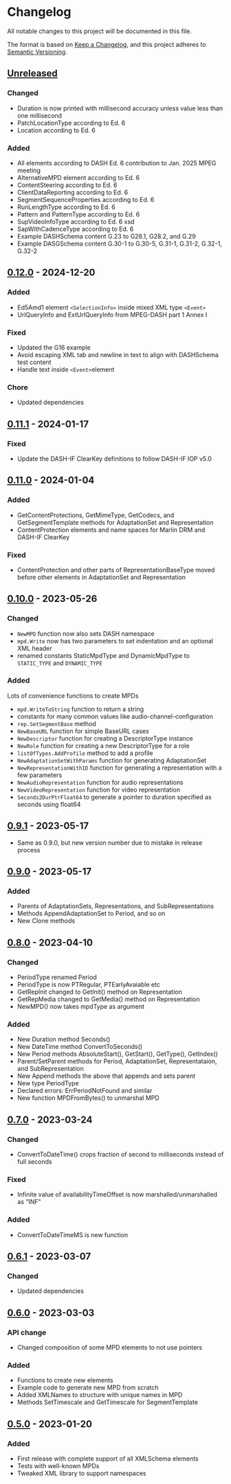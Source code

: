 # Changelog

All notable changes to this project will be documented in this file.

The format is based on [Keep a Changelog](https://keepachangelog.com/en/1.0.0/),
and this project adheres to [Semantic Versioning](https://semver.org/spec/v2.0.0.html).

## [Unreleased]

### Changed

- Duration is now printed with millisecond accuracy unless value less than one millisecond
- PatchLocationType according to Ed. 6
- Location according to Ed. 6

### Added

- All elements according to DASH Ed. 6 contribution to Jan. 2025 MPEG meeting
- AlternativeMPD element according to Ed. 6
- ContentSteering according to Ed. 6
- ClientDataReporting according to Ed. 6
- SegmentSequenceProperties according to Ed. 6
- RunLengthType according to Ed. 6
- Pattern and PatternType according to Ed. 6
- SupVideoInfoType according to Ed. 6 xsd
- SapWithCadenceType according to Ed. 6
- Example DASHSchema content G.23 to G28.1, G28.2, and G.29
- Example DASGSchema content G.30-1 to G.30-5, G.31-1, G.31-2, G.32-1, G.32-2

## [0.12.0] - 2024-12-20

### Added

- Ed5Amd1 element `<SelectionInfo>` inside mixed XML type `<Event>`
- UrlQueryInfo and ExtUrlQueryInfo from MPEG-DASH part 1 Annex I

### Fixed

- Updated the G16 example
- Avoid escaping XML tab and newline in text to align with DASHSchema test content
- Handle text inside `<Event>`element

### Chore

- Updated dependencies

## [0.11.1] - 2024-01-17

### Fixed

- Update the DASH-IF ClearKey definitions to follow DASH-IF IOP v5.0

## [0.11.0] - 2024-01-04

### Added

- GetContentProtections, GetMimeType, GetCodecs, and GetSegmentTemplate methods for AdaptationSet and Representation
- ContentProtection elements and name spaces for Marlin DRM and DASH-IF ClearKey

### Fixed

- ContentProtection and other parts of RepresentationBaseType moved before other elements in AdaptationSet and Representation

## [0.10.0] - 2023-05-26

### Changed

- `NewMPD` function now also sets DASH namespace
- `mpd.Write` now has two parameters to set indentation and an optional XML header
- renamed constants StaticMpdType and DynamicMpdType to `STATIC_TYPE` and `DYNAMIC_TYPE`

### Added

Lots of convenience functions to create MPDs

- `mpd.WriteToString` function to return a string
- constants for many common values like audio-channel-configuration
- `rep.SetSegmentBase` method
- `NewBaseURL` function for simple BaseURL cases
- `NewDescriptor` function for creating a DescriptorType instance
- `NewRole` function for creating a new DescriptorType for a role
- `listOfTypes.AddProfile` method to add a profile
- `NewAdaptationSetWithParams` function for generating AdaptationSet
- `NewRepresentationWithID` function for generating a representation with a few parameters
- `NewAudioRepresentation` function for audio representations
- `NewVideoRepresentation` function for video representation
- `Seconds2DurPtrFloat64` to generate a pointer to duration specified as seconds using float64

## [0.9.1] - 2023-05-17

- Same as 0.9.0, but new version number due to mistake in release process

## [0.9.0] - 2023-05-17

### Added

- Parents of AdaptationSets, Representations, and SubRepresentations
- Methods AppendAdaptationSet to Period, and so on
- New Clone methods

## [0.8.0] - 2023-04-10

### Changed

- PeriodType renamed Period
- PeriodType is now PTRegular, PTEarlyAvaiable etc
- GetRepInit changed to GetInit() method on Representation
- GetRepMedia changed to GetMedia() method on Representation
- NewMPD() now takes mpdType as argument

### Added

- New Duration method Seconds()
- New DateTime method ConvertToSeconds()
- New Period methods AbsoluteStart(), GetStart(), GetType(), GetIndex()
- Parent/SetParent methods for Period, AdaptationSet, Representataion, and SubRepresentation
- New Append methods the above that appends and sets parent
- New type PeriodType
- Declared errors: ErrPeriodNotFound and similar
- New function MPDFromBytes() to unmarshal MPD

## [0.7.0] - 2023-03-24

### Changed

- ConvertToDateTime() crops fraction of second to milliseconds instead of full seconds

### Fixed

- Infinite value of availabilityTimeOffset is now marshalled/unmarshalled as "INF"

### Added

- ConvertToDateTimeMS is new function

## [0.6.1] - 2023-03-07

### Changed

- Updated dependencies

## [0.6.0] - 2023-03-03

### API change

- Changed composition of some MPD elements to not use pointers

### Added

- Functions to create new elements
- Example code to generate new MPD from scratch
- Added XMLNames to structure with unique names in MPD
- Methods SetTimescale and GetTimescale for SegmentTemplate

## [0.5.0] - 2023-01-20

### Added

- First release with complete support of all XMLSchema elements
- Tests with well-known MPDs
- Tweaked XML library to support namespaces

[Unreleased]: https://github.com/Eyevinn/dash-mpd/compare/v0.12.0...HEAD
[0.12.0]: https://github.com/Eyevinn/dash-mpd/compare/v0.11.1...v0.12.0
[0.11.1]: https://github.com/Eyevinn/dash-mpd/compare/v0.11.0...v0.11.1
[0.11.0]: https://github.com/Eyevinn/dash-mpd/compare/v0.10.0...v0.11.0
[0.10.0]: https://github.com/Eyevinn/dash-mpd/compare/v0.9.1...v0.10.0
[0.9.1]: https://github.com/Eyevinn/dash-mpd/compare/v0.9.0...v0.9.1
[0.9.0]: https://github.com/Eyevinn/dash-mpd/compare/v0.8.0...v0.9.0
[0.8.0]: https://github.com/Eyevinn/dash-mpd/compare/v0.7.0...v0.8.0
[0.7.0]: https://github.com/Eyevinn/dash-mpd/compare/v0.6.1...v0.7.0
[0.6.1]: https://github.com/Eyevinn/dash-mpd/compare/v0.6.0...v0.6.1
[0.6.0]: https://github.com/Eyevinn/dash-mpd/compare/v0.5.0...v0.6.0
[0.5.0]: https://github.com/Eyevinn/dash-mpd/releases/tag/v0.5.0
